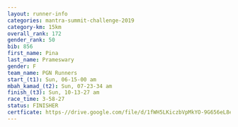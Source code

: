 ```yaml
---
layout: runner-info 
categories: mantra-summit-challenge-2019 
category-km: 15km 
overall_rank: 172
gender_rank: 50
bib: 856
first_name: Pina
last_name: Prameswary
gender: F
team_name: PGN Runners
start_(t1): Sun, 06-15-00 am
mbah_kamad_(t2): Sun, 07-23-34 am
finish_(t3): Sun, 10-13-27 am
race_time: 3-58-27
status: FINISHER
certficate: https-//drive.google.com/file/d/1fWH5LKiczbVpMkYO-9G656eL8eadWZWc/view?usp=sharing","Certifcate")
---
```

